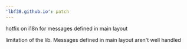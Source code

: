 ```yaml
---
'lbf38.github.io': patch
---
```


hotfix on i18n for messages defined in main layout

limitation of the lib. Messages defined in main layout aren't well handled
